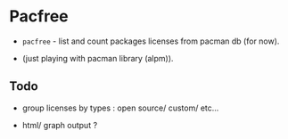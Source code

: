 Pacfree
=======
* `pacfree` - list and count packages licenses from pacman db (for now).

* (just playing with pacman library (alpm)).

Todo
----

* group licenses by types : open source/ custom/ etc...

* html/ graph output ?